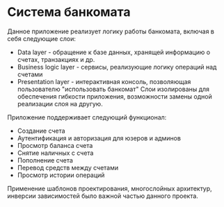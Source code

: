 # Система банкомата

Данное приложение реализует логику работы банкомата, включая в себя следующие слои:
- Data layer - обращение к базе данных, хранящей информацию о счетах, транзакциях и др.
- Business logic layer - сервисы, реализующие логику операций над счетами
- Presentation layer - интерактивная консоль, позволяющая пользователю "использовать банкомат"
Слои изолированы для обеспечения гибкости приложения, возможности замены одной реализации слоя на другую.

Приложение поддерживает следующий функционал:
- Создание счета
- Аутентификация и авторизация для юзеров и админов
- Просмотр баланса счета
- Снятие наличных с счета
- Пополнение счета
- Перевод средств между счетами
- Просмотр истории операций

Применение шаблонов проектирования, многослойных архитектур, инверсии зависимостей было важной частью данного проекта.
